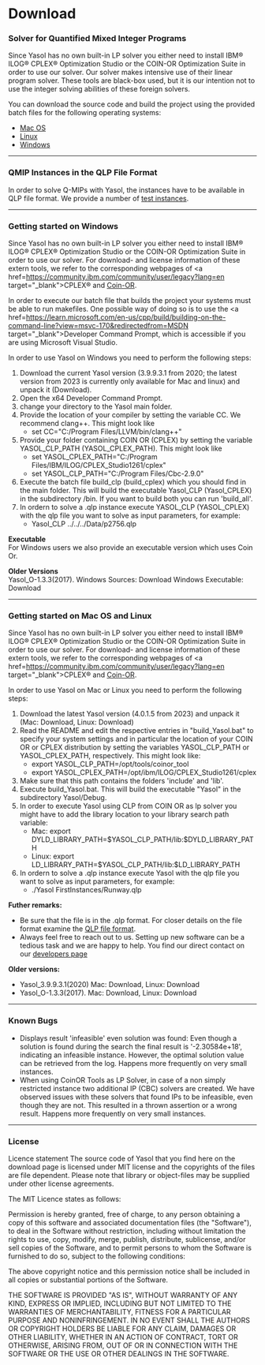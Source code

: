 # Download

### Solver for Quantified Mixed Integer Programs

Since Yasol has no own built-in LP solver you either need to install IBM® ILOG® CPLEX® Optimization Studio or the COIN-OR Optimization Suite in order to use our solver. Our solver makes intensive use of their linear program solver. These tools are black-box used, but it is our intention not to use the integer solving abilities of these foreign solvers.

You can download the source code and build the project using the provided batch files for the following operating systems:

* [Mac OS](#getting-started-on-mac-os-and-linux)
* [Linux](#getting-started-on-mac-os-and-linux)
* [Windows](#getting-started-on-windows)
---
### QMIP Instances in the QLP File Format

In order to solve Q-MIPs with Yasol, the instances have to be available in QLP file format. We provide a number of [test instances](Instances.md).

---

### Getting started on Windows

Since Yasol has no own built-in LP solver you either need to install IBM® ILOG® CPLEX® Optimization Studio or the COIN-OR Optimization Suite in order to use our solver. For download- and license information of these extern tools, we refer to the corresponding webpages of <a href=https://community.ibm.com/community/user/legacy?lang=en target="_blank">CPLEX®</a> and <a href=https://www.coin-or.org/ target="_blank">Coin-OR</a>.

In order to execute our batch file that builds the project your systems must be able to run makefiles. One possible way of doing so is to use the <a href=https://learn.microsoft.com/en-us/cpp/build/building-on-the-command-line?view=msvc-170&redirectedfrom=MSDN target="_blank">Developer Command Prompt</a>, which is accessible if you are using Microsoft Visual Studio.  

In order to use Yasol on Windows you need to perform the following steps:

1. Download the current Yasol version (3.9.9.3.1 from 2020; the latest version from 2023 is currently only available for Mac and linux) and unpack it (Download).
2. Open the x64 Developer Command Prompt.
3. change your directory to the Yasol main folder.
4. Provide the location of your compiler by setting the variable CC. We recommend clang++. This might look like
    * set CC="C:/Program Files/LLVM/bin/clang++"
5. Provide your folder containing COIN OR (CPLEX) by setting the variable YASOL_CLP_PATH (YASOL_CPLEX_PATH). This might look like
    * set YASOL_CPLEX_PATH="C:/Program Files/IBM/ILOG/CPLEX_Studio1261/cplex"
    * set YASOL_CLP_PATH="C:/Program Files/Cbc-2.9.0"
6. Execute the batch file build_clp (build_cplex) which you should find in the main folder. This will build the executable Yasol_CLP (Yasol_CPLEX) in the subdirectory /bin. If you want to build both you can run 'build_all'.
7. In ordern to solve a .qlp instance execute YASOL_CLP (YASOL_CPLEX) with the qlp file you want to solve as input parameters, for example: 
    * Yasol_CLP ../../../Data/p2756.qlp

**Executable** <br>
For Windows users we also provide an executable version which uses Coin Or.

**Older Versions** <br>
Yasol_O-1.3.3(2017). Windows Sources: Download Windows Executable: Download

---
### Getting started on Mac OS and Linux

Since Yasol has no own built-in LP solver you either need to install IBM® ILOG® CPLEX® Optimization Studio or the COIN-OR Optimization Suite in order to use our solver. For download- and license information of these extern tools, we refer to the corresponding webpages of <a href=https://community.ibm.com/community/user/legacy?lang=en target="_blank">CPLEX®</a> and <a href=https://www.coin-or.org/ target="_blank">Coin-OR</a>.

In order to use Yasol on Mac or Linux you need to perform the following steps:

1. Download the latest Yasol version (4.0.1.5 from 2023) and unpack it (Mac: Download, Linux: Download)
2. Read the README and edit the respective entries in "build_Yasol.bat" to specify your system settings and in particular the location of your COIN OR or CPLEX distribution by setting the variables YASOL_CLP_PATH or YASOL_CPLEX_PATH, respectively. This might look like:
    * export YASOL_CLP_PATH=/opt/tools/coinor_tool
    * export YASOL_CPLEX_PATH=/opt/ibm/ILOG/CPLEX_Studio1261/cplex
3. Make sure that this path contains the folders 'include' and 'lib'.
4. Execute build_Yasol.bat. This will build the executable "Yasol" in the subdirectory Yasol/Debug.
5. In order to execute Yasol using CLP from COIN OR as lp solver you might have to add the library location to your library search path variable:
    * Mac: export DYLD_LIBRARY_PATH=\$YASOL_CLP_PATH/lib:$DYLD_LIBRARY_PATH
    * Linux: export LD_LIBRARY_PATH=\$YASOL_CLP_PATH/lib:$LD_LIBRARY_PATH
6. In ordern to solve a .qlp instance execute Yasol with the qlp file you want to solve as input parameters, for example: 
    * ./Yasol FirstInstances/Runway.qlp

**Futher remarks:**

* Be sure that the file is in the .qlp format. For closer details on the file format examine the [QLP file format](About_Yasol.md#the-qlp-file-format).
* Always feel free to reach out to us. Setting up new software can be a tedious task and we are happy to help. You find our direct contact on our [developers page](Credits.md#developers)

**Older versions:**

* Yasol_3.9.9.3.1(2020) Mac: Download, Linux: Download
* Yasol_O-1.3.3(2017). Mac: Download, Linux: Download
---
### Known Bugs

* Displays result 'infeasible' even solution was found: Even though a solution is found during the search the final result is '-2.30584e+18', indicating an infeasible instance. However, the optimal solution value can be retrieved from the log. Happens more frequently on very small instances.
* When using CoinOR Tools as LP Solver, in case of a non simply restricted instance two additional IP (CBC) solvers are created. We have observed issues with these solvers that found IPs to be infeasible, even though they are not. This resulted in a thrown assertion or a wrong result. Happens more frequently on very small instances.
---

### License

Licence statement
The source code of Yasol that you find here on the download page is licensed under MIT license and the copyrights of the files are file dependent. Please note that library or object-files may be supplied under other license agreements. 

The MIT Licence states as follows:

Permission is hereby granted, free of charge, to any person obtaining a copy of this software and associated documentation files (the "Software"), to deal in the Software without restriction, including without limitation the rights to use, copy, modify, merge, publish, distribute, sublicense, and/or sell copies of the Software, and to permit persons to whom the Software is furnished to do so, subject to the following conditions:

The above copyright notice and this permission notice shall be included in all copies or substantial portions of the Software.

THE SOFTWARE IS PROVIDED "AS IS", WITHOUT WARRANTY OF ANY KIND, EXPRESS OR IMPLIED, INCLUDING BUT NOT LIMITED TO THE WARRANTIES OF MERCHANTABILITY, FITNESS FOR A PARTICULAR PURPOSE AND NONINFRINGEMENT. IN NO EVENT SHALL THE AUTHORS OR COPYRIGHT HOLDERS BE LIABLE FOR ANY CLAIM, DAMAGES OR OTHER LIABILITY, WHETHER IN AN ACTION OF CONTRACT, TORT OR OTHERWISE, ARISING FROM, OUT OF OR IN CONNECTION WITH THE SOFTWARE OR THE USE OR OTHER DEALINGS IN THE SOFTWARE.